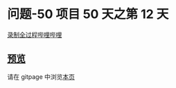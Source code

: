 # 问题-50 项目 50 天之第 12 天

[录制全过程哔哩哔哩](https://www.bilibili.com/video/BV1k5411X7h7/)

## [预览](src/index.html)

请在 gitpage 中浏览[本页](https://mekefly.github.io/quick-style/faq-collapse)
